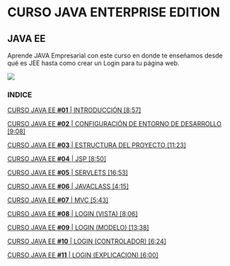 # CURSO JAVA ENTERPRISE EDITION

## JAVA EE
 Aprende JAVA Empresarial con este curso en donde te enseñamos desde qué es JEE hasta como crear un Login para tu página web.

![](http://www.subeimagenes.com/img/jee-1499022.png)

### INDICE
[CURSO JAVA EE  **#01** | INTRODUCCIÓN [8:57]](https://codigofacilito.com/videos/tutorial_java_ee_introduccion)

[CURSO JAVA EE  **#02** | CONFIGURACIÓN DE ENTORNO DE DESARROLLO [9:08]](https://codigofacilito.com/videos/tutorial_java_ee_introduccion)

[CURSO JAVA EE  **#03** | ESTRUCTURA DEL PROYECTO [11:23]](https://codigofacilito.com/videos/tutorial_java_ee_estructura_del_proyecto)

[CURSO JAVA EE  **#04** | JSP [8:50]](https://codigofacilito.com/videos/tutorial_java_ee_jsp)

[CURSO JAVA EE  **#05** | SERVLETS [16:53]](https://codigofacilito.com/videos/tutorial_java_ee_servlets)

[CURSO JAVA EE  **#06** | JAVACLASS [4:15]](https://codigofacilito.com/videos/tutorial_java_ee_javaclass)

[CURSO JAVA EE  **#07** | MVC [5:43]](https://codigofacilito.com/videos/tutorial_java_ee_mvc)

[CURSO JAVA EE  **#08** | LOGIN (VISTA) [8:06]](https://codigofacilito.com/videos/tutorial_java_ee_loginvista)

[CURSO JAVA EE  **#09** | LOGIN (MODELO) [13:38]](https://codigofacilito.com/videos/curso_jee_login_modelo)

[CURSO JAVA EE  **#10** | LOGIN (CONTROLADOR) [6:24]](https://codigofacilito.com/videos/curso_jee_login_controlador)

[CURSO JAVA EE  **#11** | LOGIN (EXPLICACION) [6:00]](https://codigofacilito.com/videos/curso_jee_login_explicacion)
